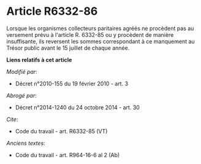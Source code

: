 # Article R6332-86

Lorsque les organismes collecteurs paritaires agréés ne procèdent pas au versement prévu à l'article R. 6332-85 ou y
procèdent de manière insuffisante, ils reversent les sommes correspondant à ce manquement au Trésor public
avant le 15 juillet de chaque année.

**Liens relatifs à cet article**

_Modifié par_:

  - Décret n°2010-155 du 19 février 2010 - art. 3

_Abrogé par_:

  - Décret n°2014-1240 du 24 octobre 2014 - art. 30

_Cite_:

  - Code du travail - art. R6332-85 (VT)

_Anciens textes_:

  - Code du travail - art. R964-16-6 al 2 (Ab)
